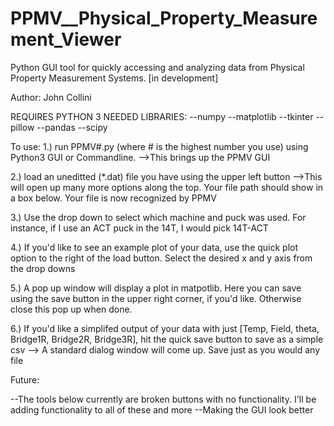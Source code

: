 # PPMV__Physical_Property_Measurement_Viewer
Python GUI tool for quickly accessing and analyzing data from Physical Property Measurement Systems. [in development]

Author: John Collini

REQUIRES PYTHON 3
NEEDED LIBRARIES:
--numpy
--matplotlib
--tkinter
--pillow
--pandas
--scipy

To use: 
1.) run PPMV#.py (where # is the highest number you use) using Python3 GUI or Commandline.
	-->This brings up the PPMV GUI

2.) load an uneditted (*.dat) file you have using the upper left button
	-->This will open up many more options along the top. Your file path should show in a box below. Your file is now recognized by PPMV
	   
3.) Use the drop down to select which machine and puck was used. For instance, if I use an ACT puck in the 14T, I would pick 14T-ACT

4.) If you'd like to see an example plot of your data, use the quick plot option to the right of the load button. Select the desired x and y axis from the drop downs

5.) A pop up window will display a plot in matpotlib. Here you can save using the save button in the upper right corner, if you'd like. 
Otherwise close this pop up when done.

6.) If you'd like a simplifed output of your data with just [Temp, Field, theta, Bridge1R, Bridge2R, Bridge3R], hit the quick save button to save as a simple csv
	--> A standard dialog window will come up. Save just as you would any file

Future:

--The tools below currently are broken buttons with no functionality. I'll be adding functionality to all of these and more
--Making the GUI look better	     

